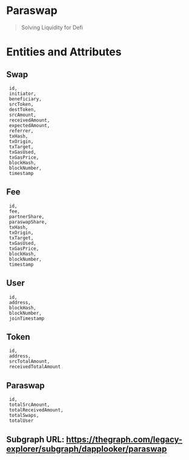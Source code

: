 # Paraswap
> Solving Liquidity for Defi
#

# Entities and Attributes #

## Swap ##
     id,
     initiator,
     beneficiary,
     srcToken,
     destToken,
     srcAmount,
     receivedAmount,
     expectedAmount,
     referrer,
     txHash,
     txOrigin,
     txTarget,
     txGasUsed,
     txGasPrice,
     blockHash,
     blockNumber,
     timestamp
     
     
## Fee ##
     id,
     fee,
     partnerShare,
     paraswapShare,
     txHash,
     txOrigin,
     txTarget,
     txGasUsed,
     txGasPrice,
     blockHash,
     blockNumber,
     timestamp
     
     
## User ##
     id,
     address,
     blockHash,
     blockNumber,
     joinTimestamp
     
     
## Token ##
     id,
     address,
     srcTotalAmount,
     receivedTotalAmount
     
     
## Paraswap ##
     id,
     totalSrcAmount,
     totalReceivedAmount,
     totalSwaps,
     totalUser


## Subgraph URL: https://thegraph.com/legacy-explorer/subgraph/dapplooker/paraswap ##
